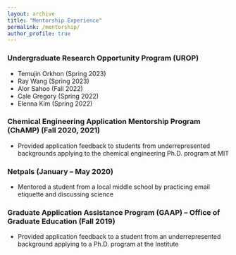 ```yaml
---
layout: archive
title: "Mentorship Experience"
permalink: /mentorship/
author_profile: true
---
```


### Undergraduate Research Opportunity Program (UROP)
* Temujin Orkhon (Spring 2023)
* Ray Wang (Spring 2023)
* Alor Sahoo (Fall 2022)
* Cale Gregory (Spring 2022)
* Elenna Kim (Spring 2022)

### Chemical Engineering Application Mentorship Program (ChAMP) (Fall 2020, 2021)
* Provided application feedback to students from underrepresented backgrounds applying to the chemical engineering Ph.D. program at MIT

### Netpals (January – May 2020)
* Mentored a student from a local middle school by practicing email etiquette and discussing science

### Graduate Application Assistance Program (GAAP) – Office of Graduate Education (Fall 2019)
* Provided application feedback to a student from an underrepresented background applying to a Ph.D. program at the Institute

